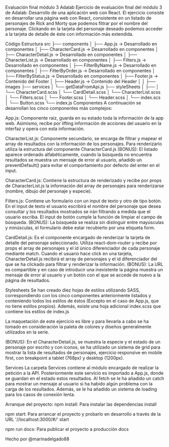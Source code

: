 Evaluación final módulo 3 Adalab
Ejercicio de evaluación final del módulo 3 de Adalab: Desarrollo de una aplicación web con React.
El ejercicio consiste en desarrollar una página web con React, consistente en un listado de personajes de Rick and Morty que podemos filtrar por el nombre del personaje. Clickando en la tarjeta del personaje deseado podemos acceder a la tarjeta de detalle de éste con información más extendida.

Código
Estructura
src
├── components
│   ├── App.js -> Desarrollado en componentes
│   ├── CharacterCard.js -> Desarrollado en componentes
│   ├── CharacterDetail.js -> Desarrollado en componentes
│   ├── CharacterList.js -> Desarrollado en componentes
│   ├── Filters.js -> Desarrollado en componentes
│   ├── FilterByName.js -> Desarrollado en componentes
│   ├── FilterByOrder.js -> Desarrollado en componentes
│   ├── FilterByStatus.js -> Desarrollado en componentes
│   ├── Footer.js -> Contenido del Footer
│   ├── Header.js -> Contenido del Header
│ 
│
├── images
├── services
│   └── getDataFromApi.js
├── styleSheets
│   ├── 
│   └── CharacterCard.scss
│   └── CardDetail.scss
│   └── CharacterList.scss
│   └── Filters.scss
│   └── Footer.scss
│   └── Header.scss
│   └── index.scs
│   └── Button.scss
└── index.js
Componentes
A continuación se desarrollan los cinco componentes más complejos:

App.js: Componente raíz, guarda en su estado toda la información de la app web. Asimismo, recibe por lifting información de acciones del usuario en la interfaz y opera con esta información.

CharacterList.js: Componente secundario, se encarga de filtrar y mapear el array de resultados con la información de los personajes. Para renderizarlo utiliza la estructura del componente CharacterCard.js (BONUS): El listado aparece ordenado alfabéticamente, cuando la búsqueda no encuentra resultados se muestra un mensaje de error al usuario, añadido un preventDefault() para evitar el comportamiento por defecto del enter en el input.

CharacterCard.js: Contiene la estructura de renderizado y recibe por props de CharacterList.js la información del array de personajes para renderizarse (nombre, dibujo del personaje y especie).

Filters.js: Contiene un formulario con un input de texto y otro de tipo botón. En el input de texto el usuario escribirá el nombre del personaje que desea consultar y los resultados mostrados se irán filtrando a medida que el usuario escriba. El input de botón cumple la función de limpiar el campo de búsqueda. (BONUS): La búsqueda se realiza sin distinguir entre mayúsculas y minúsculas, el formulario debe estar recubierto por una etiqueta form.

CardDetail.js: Es el componente encargado de renderizar la tarjeta de detalle del personaje seleccionado. Utiliza react-dom-router y recibe por props el array de personajes y el id único diferenciador de cada personaje mediante match. Cuando el usuario hace click en una tarjeta, CharacterDetail.js recibirá el array de personajes y el id diferenciador del que se ha clickado para filtrar y renderizar la información. (BONUS): La URL es compartible y en caso de introducir una inexistente la página muestra un mensaje de error al usuario y un botón con el que se accede de nuevo a la página de resultados.

Stylesheets
Se han creado diez hojas de estilos utilizando SASS, correspondiendo con los cinco componentes anteriormente listados y conteniendo todos los estilos de éstos (Excepto en el caso de App.js, que no tiene estilos propios). Además, existe una hoja adicional index.scss que contiene los estilos de index.js

La maquetación de este ejercicio es libre y para llevarla a cabo se ha tomado en consideración la paleta de colores y diseños generalmente utilizados en la serie.

(BONUS): En el CharacterDetail.js, se muestra la especie y el estado de un personaje por escrito y con iconos, se ha utilizado un sistema de grid para mostrar la lista de resultados de personajes, ejercicio responsive en mobile first, con breakpoint a tablet (768px) y desktop (1200px).

Services
La carpeta Services contiene al módulo encargado de realizar la petición a la API. Posteriormente este servicio es importado a App.js, donde se guardan en el estado estos resultados. Al fetch se le ha añadido un catch para mostrar un mensaje al usuario si ha habido algún problema con la carga de los resultados. Además, se le ha añadido un sistema de loading para los casos de conexión lenta.


Arranque del proyecto:
npm install: Para instalar las dependencias
install

npm start: Para arrancar el proyecto y probarlo en desarrollo a través de la URL '//localhost:3000/#/'
start

npm run docs: Para publicar el proyecto a producción
docs

Hecho   por @marinadelgado88
